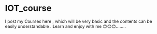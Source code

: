 # IOT_course

I post my Courses here , 
which will be very basic and the contents can be easily understandable .
Learn and enjoy with me 😊😊😊........

